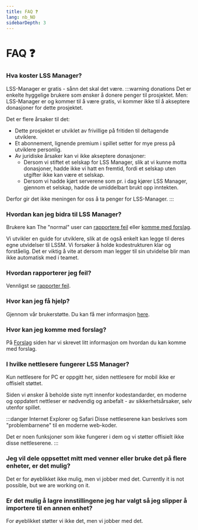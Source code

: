 ```yaml
---
title: FAQ ❓
lang: nb_NO
sidebarDepth: 3
---
```


# FAQ ❓

### Hva koster LSS Manager?
LSS-Manager er gratis - sånn det skal det være.
:::warning donations
Det er enkelte hyggelige brukere som ønsker å donere penger til prosjektet. Men:
LSS-Manager er og kommer til å være gratis, vi kommer ikke til å akseptere donasjoner for dette prosjektet.

Det er flere årsaker til det:

* Dette prosjektet er utviklet av frivillige på fritiden til deltagende utviklere.
* Et abonnement, lignende premium i spillet setter for mye press på utviklere personlig.
* Av juridiske årsaker kan vi ikke akseptere donasjoner:
    * Dersom vi stiftet et selskap for LSS Manager, slik at vi kunne motta donasjoner, hadde ikke vi hatt en fremtid, fordi et selskap uten utgifter ikke kan være et selskap.
    * Dersom vi hadde kjørt serverene som pr. i dag kjører LSS Manager, gjennom et selskap, hadde de umiddelbart brukt opp inntekten.

Derfor gir det ikke meningen for oss å ta penger for LSS-Manager.
:::

### Hvordan kan jeg bidra til LSS Manager?
Brukere kan 
The "normal" user can [rapportere feil][error] eller [komme med forslag][suggestions].

Vi utvikler en guide for utviklere, slik at de også enkelt kan legge til deres egne utvidelser til LSSM. Vi forsøker å holde kodestrukturen klar og forståelig. Det er viktig å vite at dersom man legger til sin utvidelse blir man ikke automatisk med i teamet.

### Hvordan rapporterer jeg feil?
Vennligst se [rapporter feil][error].

### Hvor kan jeg få hjelp?
Gjennom vår brukerstøtte. Du kan få mer informasjon [here][support].

### Hvor kan jeg komme med forslag?
På [Forslag][suggestions] siden har vi skrevet litt informasjon om hvordan du kan komme med forslag.

### I hvilke nettlesere fungerer LSS Manager?
Kun nettlesere for PC er oppgitt her, siden nettlesere for mobil ikke er offisielt støttet.

Siden vi ønsker å beholde siste nytt innenfor kodestandarder, en moderne og oppdatert nettleser er nødvendig og anbefalt - av sikkerhetsårsaker, selv utenfor spillet.

<browser-support-table/>

:::danger Internet Explorer og Safari
Disse nettleserene kan beskrives som "problembarnene" til en moderne web-koder. 

Det er noen funksjoner som ikke fungerer i dem og vi støtter offisielt ikke disse nettleserene.
:::

### Jeg vil dele oppsettet mitt med venner eller bruke det på flere enheter, er det mulig? 
Det er for øyeblikket ikke mulig, men vi jobber med det.
Currently it is not possible, but we are working on it.

### Er det mulig å lagre innstillingene jeg har valgt så jeg slipper å importere til en annen enhet?
For øyeblikket støtter vi ikke det, men vi jobber med det.

[support]: support.md
[error]: error_report.md
[suggestions]: suggestions.md
